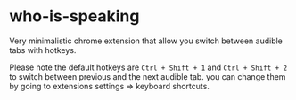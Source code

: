 # who-is-speaking
Very minimalistic chrome extension that allow you switch between audible tabs with hotkeys.

Please note the default hotkeys are `Ctrl + Shift + 1` and `Ctrl + Shift + 2` to switch between previous and the next audible tab. 
you can change them by going to extensions settings => keyboard shortcuts. 
